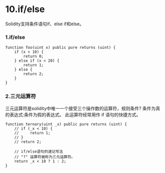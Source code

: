 # 10.if/else
Solidity支持条件语句if、else if和else。
### 1.if/else
```solidity
function foo(uint x) public pure returns (uint) {
    if (x < 10) {
        return 0;
    } else if (x < 20) {
        return 1;
    } else {
        return 2;
    }
}
```
### 2.三元运算符 
三元运算符是solidity中唯一一个接受三个操作数的运算符，规则条件? 条件为真的表达式:条件为假的表达式。 此运算符经常用作 if 语句的快捷方式。
```solidity
function ternary(uint _x) public pure returns (uint) {
    // if (_x < 10) {
    //     return 1;
    // }
    // return 2;

    // if/else语句的速记写法
    // "?" 运算符被称为三元运算符。
    return _x < 10 ? 1 : 2;
}
```